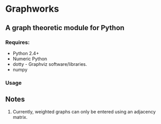 # Graphworks

## A graph theoretic module for Python

### Requires:

* Python 2.4+
* Numeric Python
* dotty - Graphviz software/libraries.
* numpy

### Usage

## Notes

1. Currently, weighted graphs can only be entered using an adjacency matrix.
